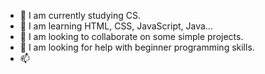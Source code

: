 - 🔭 I am currently studying CS.
- 🌱 I am learning HTML, CSS, JavaScript, Java...
- 👯 I am looking to collaborate on some simple projects.
- 🤔 I am looking for help with beginner programming skills.
- 📫 

